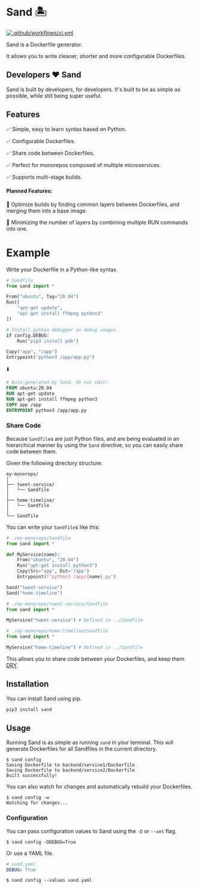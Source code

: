 # Sand 🏝
[![.github/workflows/ci.yml](https://github.com/gkpln3/Sand/actions/workflows/ci.yml/badge.svg?branch=main)](https://github.com/gkpln3/Sand/actions/workflows/ci.yml)

Sand is a Dockerfile generator.

It allows you to write cleaner, shorter and more configurable Dockerfiles.

## Developers ❤️ Sand
Sand is built by developers, for developers. It's built to be as simple as possible, while still being super useful.

## Features
✅ Simple, easy to learn syntax based on Python.

✅ Configurable Dockerfiles. 

✅ Share code between Dockerfiles.

✅ Perfect for monorepos composed of multiple microservices.

✅ Supports multi-stage builds.


#### Planned Features:
    
🔘 Optimize builds by finding common layers between Dockerfiles, and merging them into a base image.

🔘 Minimizing the number of layers by combining multiple RUN commands into one.    


# Example
Write your Dockerfile in a Python-like syntax.
```python
# Sandfile
from sand import *

From("ubuntu", Tag="20.04")
Run([
    "apt-get update",
    "apt-get install ffmpeg python3"
])

# Install python debugger on debug images.
if config.DEBUG:
    Run("pip3 install pdb")

Copy("app", "/app")
Entrypoint("python3 /app/app.py")
```
⬇️
```dockerfile
# Auto-generated by Sand, do not edit!
FROM ubuntu:20.04
RUN apt-get update
RUN apt-get install ffmpeg python3
COPY app /app
ENTRYPOINT python3 /app/app.py
```

### Share Code
Because `Sandfile`s are just Python files, and are being evaluated in an hierarchical manner by using the `Sand` directive, so you can easily share code between them.

Given the following directory structure:
```
my-monorepo/
│
├── tweet-service/
│   └── Sandfile
│
├── home-timeline/
│   └── Sandfile
│
└── Sandfile
```
You can write your `Sandfile`s like this:
```python
# ./my-monorepo/Sandfile
from sand import *

def MyService(name):
    From("ubuntu", "20.04")
    Run("apt-get install python3")
    Copy(Src="app", Dst="/app")
    Entrypoint(f"python3 /app/{name}.py")

Sand("tweet-service")
Sand("home-timeline")
```
```python
# ./my-monorepo/tweet-service/Sandfile
from sand import *

MyService("tweet-service") # Defined in ../Sandfile
```

```python
# ./my-monorepo/home-timeline/Sandfile
from sand import *

MyService("home-timeline") # Defined in ../Sandfile
```

This allows you to share code between your Dockerfiles, and keep them [DRY](https://en.wikipedia.org/wiki/Don%27t_repeat_yourself).

## Installation
You can install Sand using pip.
```bash
pip3 install sand
```

## Usage
Running Sand is as simple as running `sand` in your terminal.
This will generate Dockerfiles for all Sandfiles in the current directory.
```
$ sand config
Saving Dockerfile to backend/service1/Dockerfile
Saving Dockerfile to backend/service2/Dockerfile
Built successfully!
```
You can also watch for changes and automatically rebuild your Dockerfiles.
```
$ sand config -w
Watching for changes...
```

### Configuration
You can pass configuration values to Sand using the `-D` or `--set` flag.
```
$ sand config -DDEBUG=True
```
Or use a YAML file.
```yaml
# sand.yaml
DEBUG: True
```
```
$ sand config --values sand.yaml
```

